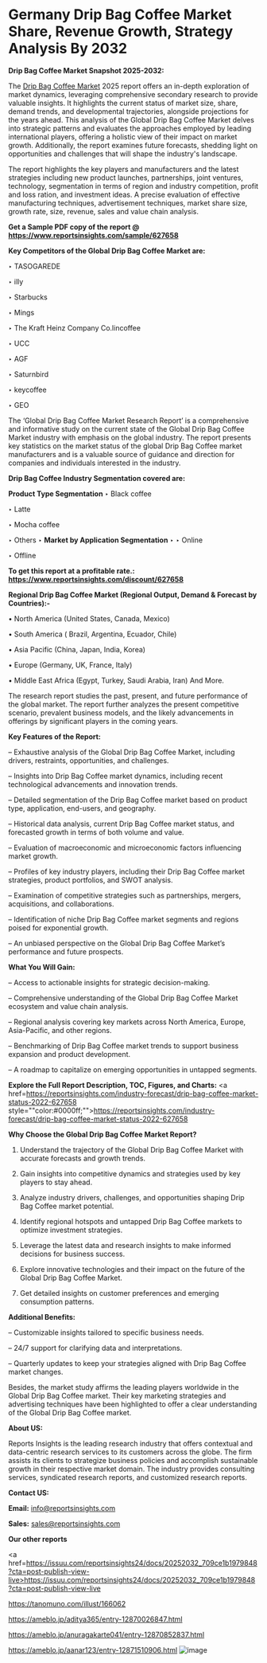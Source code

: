 # Germany Drip Bag Coffee Market Share, Revenue Growth, Strategy Analysis By 2032

<strong>Drip Bag Coffee Market Snapshot 2025-2032:</strong>

The <a href=https://www.reportsinsights.com/sample/627658>Drip Bag Coffee Market</a> 2025 report offers an in-depth exploration of market dynamics, leveraging comprehensive secondary research to provide valuable insights. It highlights the current status of market size, share, demand trends, and developmental trajectories, alongside projections for the years ahead. This analysis of the Global Drip Bag Coffee Market delves into strategic patterns and evaluates the approaches employed by leading international players, offering a holistic view of their impact on market growth. Additionally, the report examines future forecasts, shedding light on opportunities and challenges that will shape the industry's landscape.

The report highlights the key players and manufacturers and the latest strategies including new product launches, partnerships, joint ventures, technology, segmentation in terms of region and industry competition, profit and loss ration, and investment ideas. A precise evaluation of effective manufacturing techniques, advertisement techniques, market share size, growth rate, size, revenue, sales and value chain analysis.

<strong>Get a Sample PDF copy of the report @ <a href=https://www.reportsinsights.com/sample/627658 style=color:#0000ff;>https://www.reportsinsights.com/sample/627658</a></strong>

<strong>Key Competitors of the Global Drip Bag Coffee Market are:</strong>

‣ TASOGAREDE

‣ illy

‣ Starbucks

‣ Mings

‣ The Kraft Heinz Company
 Co.lincoffee

‣ UCC

‣ AGF

‣ Saturnbird

‣ keycoffee

‣ GEO

The ‘Global Drip Bag Coffee Market Research Report’ is a comprehensive and informative study on the current state of the Global Drip Bag Coffee Market industry with emphasis on the global industry. The report presents key statistics on the market status of the global Drip Bag Coffee market manufacturers and is a valuable source of guidance and direction for companies and individuals interested in the industry.

<strong>Drip Bag Coffee Industry Segmentation covered are:</strong>

<strong>Product Type Segmentation</strong>
‣
Black coffee

‣ Latte

‣ Mocha coffee

‣ Others
‣ 
<strong>Market by Application Segmentation</strong>
‣
‣  Online

‣ Offline

<strong>To get this report at a profitable rate.: <a href=https://www.reportsinsights.com/discount/627658 style=color:#0000ff;>https://www.reportsinsights.com/discount/627658</a></strong>

<strong>Regional Drip Bag Coffee Market (Regional Output, Demand &amp; Forecast by Countries):-</strong>

• North America (United States, Canada, Mexico)

• South America ( Brazil, Argentina, Ecuador, Chile)

• Asia Pacific (China, Japan, India, Korea)

• Europe (Germany, UK, France, Italy)

• Middle East Africa (Egypt, Turkey, Saudi Arabia, Iran) And More.

The research report studies the past, present, and future performance of the global market. The report further analyzes the present competitive scenario, prevalent business models, and the likely advancements in offerings by significant players in the coming years.

<strong>Key Features of the Report:</strong>

– Exhaustive analysis of the Global Drip Bag Coffee Market, including drivers, restraints, opportunities, and challenges.

– Insights into Drip Bag Coffee market dynamics, including recent technological advancements and innovation trends.

– Detailed segmentation of the Drip Bag Coffee market based on product type, application, end-users, and geography.

– Historical data analysis, current Drip Bag Coffee market status, and forecasted growth in terms of both volume and value.

– Evaluation of macroeconomic and microeconomic factors influencing market growth.

– Profiles of key industry players, including their Drip Bag Coffee market strategies, product portfolios, and SWOT analysis.

– Examination of competitive strategies such as partnerships, mergers, acquisitions, and collaborations.

– Identification of niche Drip Bag Coffee market segments and regions poised for exponential growth.

– An unbiased perspective on the Global Drip Bag Coffee Market’s performance and future prospects.

<strong>What You Will Gain:</strong>

– Access to actionable insights for strategic decision-making.

– Comprehensive understanding of the Global Drip Bag Coffee Market ecosystem and value chain analysis.

– Regional analysis covering key markets across North America, Europe, Asia-Pacific, and other regions.

– Benchmarking of Drip Bag Coffee market trends to support business expansion and product development.

– A roadmap to capitalize on emerging opportunities in untapped segments.

<strong>Explore the Full Report Description, TOC, Figures, and Charts:</strong>
<a href=https://reportsinsights.com/industry-forecast/drip-bag-coffee-market-status-2022-627658 style=""color:#0000ff;"">https://reportsinsights.com/industry-forecast/drip-bag-coffee-market-status-2022-627658</a>

<strong>Why Choose the Global Drip Bag Coffee Market Report?</strong>

1. Understand the trajectory of the Global Drip Bag Coffee Market with accurate forecasts and growth trends.

2. Gain insights into competitive dynamics and strategies used by key players to stay ahead.

3. Analyze industry drivers, challenges, and opportunities shaping Drip Bag Coffee market potential.

4. Identify regional hotspots and untapped Drip Bag Coffee markets to optimize investment strategies.

5. Leverage the latest data and research insights to make informed decisions for business success.

6. Explore innovative technologies and their impact on the future of the Global Drip Bag Coffee Market.

7. Get detailed insights on customer preferences and emerging consumption patterns.

<strong>Additional Benefits:</strong>

– Customizable insights tailored to specific business needs.

– 24/7 support for clarifying data and interpretations.

– Quarterly updates to keep your strategies aligned with Drip Bag Coffee market changes.

Besides, the market study affirms the leading players worldwide in the Global Drip Bag Coffee market. Their key marketing strategies and advertising techniques have been highlighted to offer a clear understanding of the Global Drip Bag Coffee market.

<strong><strong>About US</strong>:</strong>

Reports Insights is the leading research industry that offers contextual and data-centric research services to its customers across the globe. The firm assists its clients to strategize business policies and accomplish sustainable growth in their respective market domain. The industry provides consulting services, syndicated research reports, and customized research reports.

<strong>Contact US:</strong>

<p class=><b>Email:</b> <a href=mailto:info@reportsinsights.com>info@reportsinsights.com</a></p>
<p class=><b>Sales:</b> <a href=mailto:sales@reportsinsights.com>sales@reportsinsights.com</a></p>

<strong>Our other reports</strong>

<a href=https://issuu.com/reportsinsights24/docs/20252032_709ce1b1979848?cta=post-publish-view-live>https://issuu.com/reportsinsights24/docs/20252032_709ce1b1979848?cta=post-publish-view-live</a>

<a href=https://tanomuno.com/illust/166062>https://tanomuno.com/illust/166062</a>

<a href=https://ameblo.jp/aditya365/entry-12870026847.html>https://ameblo.jp/aditya365/entry-12870026847.html</a>

<a href=https://ameblo.jp/anuragakarte041/entry-12870852837.html>https://ameblo.jp/anuragakarte041/entry-12870852837.html</a>

<a href=https://ameblo.jp/aanar123/entry-12871510906.html>https://ameblo.jp/aanar123/entry-12871510906.html</a>
![image](https://github.com/user-attachments/assets/e7583946-06f0-41f5-b2e5-679562f1b127)
